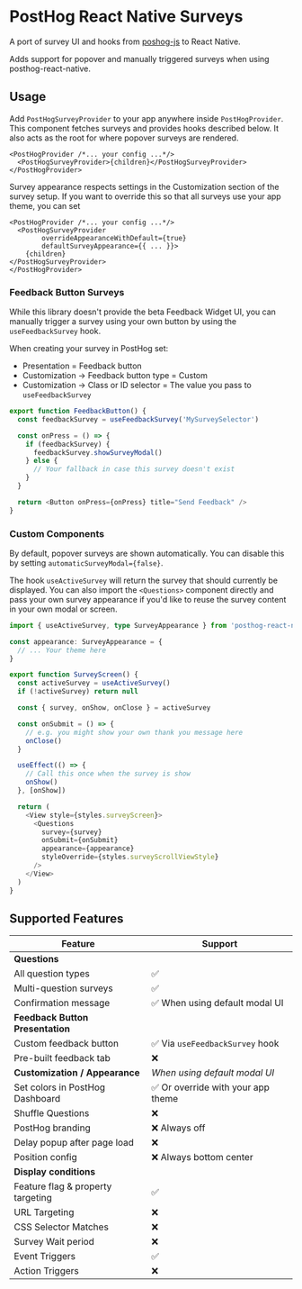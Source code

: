 # PostHog React Native Surveys

A port of survey UI and hooks from [poshog-js](https://github.com/PostHog/posthog-js) to React Native.

Adds support for popover and manually triggered surveys when using posthog-react-native.

## Usage

Add `PostHogSurveyProvider` to your app anywhere inside `PostHogProvider`. This component fetches surveys and provides hooks described below. It also acts as the root for where popover surveys are rendered.

```tsx
<PostHogProvider /*... your config ...*/>
  <PostHogSurveyProvider>{children}</PostHogSurveyProvider>
</PostHogProvider>
```

Survey appearance respects settings in the Customization section of the survey setup.
If you want to override this so that all surveys use your app theme, you can set

```tsx
<PostHogProvider /*... your config ...*/>
  <PostHogSurveyProvider
        overrideAppearanceWithDefault={true}
        defaultSurveyAppearance={{ ... }}>
    {children}
</PostHogSurveyProvider>
</PostHogProvider>
```

### Feedback Button Surveys

While this library doesn't provide the beta Feedback Widget UI, you can manually trigger a survey using your own button by using the `useFeedbackSurvey` hook.

When creating your survey in PostHog set:

- Presentation = Feedback button
- Customization -> Feedback button type = Custom
- Customization -> Class or ID selector = The value you pass to `useFeedbackSurvey`

```ts
export function FeedbackButton() {
  const feedbackSurvey = useFeedbackSurvey('MySurveySelector')

  const onPress = () => {
    if (feedbackSurvey) {
      feedbackSurvey.showSurveyModal()
    } else {
      // Your fallback in case this survey doesn't exist
    }
  }

  return <Button onPress={onPress} title="Send Feedback" />
}
```

### Custom Components

By default, popover surveys are shown automatically. You can disable this by setting `automaticSurveyModal={false}`.

The hook `useActiveSurvey` will return the survey that should currently be displayed.
You can also import the `<Questions>` component directly and pass your own survey appearance if you'd like to reuse the survey content in your own modal or screen.

```ts
import { useActiveSurvey, type SurveyAppearance } from 'posthog-react-native'

const appearance: SurveyAppearance = {
  // ... Your theme here
}

export function SurveyScreen() {
  const activeSurvey = useActiveSurvey()
  if (!activeSurvey) return null

  const { survey, onShow, onClose } = activeSurvey

  const onSubmit = () => {
    // e.g. you might show your own thank you message here
    onClose()
  }

  useEffect(() => {
    // Call this once when the survey is show
    onShow()
  }, [onShow])

  return (
    <View style={styles.surveyScreen}>
      <Questions
        survey={survey}
        onSubmit={onSubmit}
        appearance={appearance}
        styleOverride={styles.surveyScrollViewStyle}
      />
    </View>
  )
}
```

## Supported Features

| Feature                           | Support                            |
| --------------------------------- | ---------------------------------- |
| **Questions**                     |                                    |
| All question types                | ✅                                 |
| Multi-question surveys            | ✅                                 |
| Confirmation message              | ✅ When using default modal UI     |
| **Feedback Button Presentation**  |                                    |
| Custom feedback button            | ✅ Via `useFeedbackSurvey` hook    |
| Pre-built feedback tab            | ❌                                 |
| **Customization / Appearance**    | _When using default modal UI_      |
| Set colors in PostHog Dashboard   | ✅ Or override with your app theme |
| Shuffle Questions                 | ❌                                 |
| PostHog branding                  | ❌ Always off                      |
| Delay popup after page load       | ❌                                 |
| Position config                   | ❌ Always bottom center            |
| **Display conditions**            |                                    |
| Feature flag & property targeting | ✅                                 |
| URL Targeting                     | ❌                                 |
| CSS Selector Matches              | ❌                                 |
| Survey Wait period                | ❌                                 |
| Event Triggers                    | ✅                                 |
| Action Triggers                   | ❌                                 |
